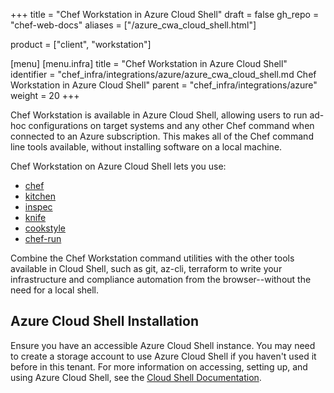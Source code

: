 +++
title = "Chef Workstation in Azure Cloud Shell"
draft = false
gh_repo = "chef-web-docs"
aliases = ["/azure_cwa_cloud_shell.html"]

product = ["client", "workstation"]

[menu]
  [menu.infra]
    title = "Chef Workstation in Azure Cloud Shell"
    identifier = "chef_infra/integrations/azure/azure_cwa_cloud_shell.md Chef Workstation in Azure Cloud Shell"
    parent = "chef_infra/integrations/azure"
    weight = 20
+++

Chef Workstation is available in Azure Cloud Shell, allowing users to
run ad-hoc configurations on target systems and any other Chef command
when connected to an Azure subscription. This makes all of the Chef
command line tools available, without installing software on a local
machine.

Chef Workstation on Azure Cloud Shell lets you use:

- [chef](/ctl_chef/)
- [kitchen](/workstation/ctl_kitchen/)
- [inspec](/inspec/cli/)
- [knife](/workstation/knife/)
- [cookstyle](/workstation/cookstyle/)
- [chef-run](/workstation/chef_run/)

Combine the Chef Workstation command utilities with the other tools
available in Cloud Shell, such as git, az-cli, terraform to write your
infrastructure and compliance automation from the browser--without the
need for a local shell.

## Azure Cloud Shell Installation

Ensure you have an accessible Azure Cloud Shell instance. You may need
to create a storage account to use Azure Cloud Shell if you haven't used
it before in this tenant. For more information on accessing, setting up,
and using Azure Cloud Shell, see the [Cloud Shell
Documentation](https://docs.microsoft.com/en-us/azure/cloud-shell/quickstart).
